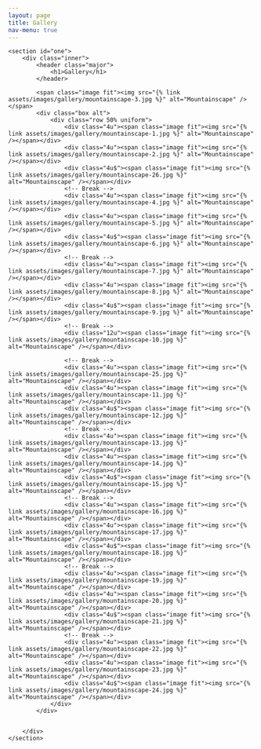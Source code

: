 ```yaml
---
layout: page
title: Gallery
nav-menu: true
---
```


<!-- Main -->

<div id="main" class="alt">

<!-- One -->

	<section id="one">
		<div class="inner">
			<header class="major">
				<h1>Gallery</h1>
			</header>

			<span class="image fit"><img src="{% link assets/images/gallery/mountainscape-3.jpg %}" alt="Mountainscape" /></span>
			<div class="box alt">
				<div class="row 50% uniform">
					<div class="4u"><span class="image fit"><img src="{% link assets/images/gallery/mountainscape-1.jpg %}" alt="Mountainscape" /></span></div>
					<div class="4u"><span class="image fit"><img src="{% link assets/images/gallery/mountainscape-2.jpg %}" alt="Mountainscape" /></span></div>
					<div class="4u$"><span class="image fit"><img src="{% link assets/images/gallery/mountainscape-26.jpg %}" alt="Mountainscape" /></span></div>
					<!-- Break -->
					<div class="4u"><span class="image fit"><img src="{% link assets/images/gallery/mountainscape-4.jpg %}" alt="Mountainscape" /></span></div>
					<div class="4u"><span class="image fit"><img src="{% link assets/images/gallery/mountainscape-5.jpg %}" alt="Mountainscape" /></span></div>
					<div class="4u$"><span class="image fit"><img src="{% link assets/images/gallery/mountainscape-6.jpg %}" alt="Mountainscape" /></span></div>
					<!-- Break -->
					<div class="4u"><span class="image fit"><img src="{% link assets/images/gallery/mountainscape-7.jpg %}" alt="Mountainscape" /></span></div>
					<div class="4u"><span class="image fit"><img src="{% link assets/images/gallery/mountainscape-8.jpg %}" alt="Mountainscape" /></span></div>
					<div class="4u$"><span class="image fit"><img src="{% link assets/images/gallery/mountainscape-9.jpg %}" alt="Mountainscape" /></span></div>
					<!-- Break -->
					<div class="12u"><span class="image fit"><img src="{% link assets/images/gallery/mountainscape-10.jpg %}" alt="Mountainscape" /></span></div>

					<!-- Break -->
					<div class="4u"><span class="image fit"><img src="{% link assets/images/gallery/mountainscape-25.jpg %}" alt="Mountainscape" /></span></div>
					<div class="4u"><span class="image fit"><img src="{% link assets/images/gallery/mountainscape-11.jpg %}" alt="Mountainscape" /></span></div>
					<div class="4u$"><span class="image fit"><img src="{% link assets/images/gallery/mountainscape-12.jpg %}" alt="Mountainscape" /></span></div>
					<!-- Break -->
					<div class="4u"><span class="image fit"><img src="{% link assets/images/gallery/mountainscape-13.jpg %}" alt="Mountainscape" /></span></div>
					<div class="4u"><span class="image fit"><img src="{% link assets/images/gallery/mountainscape-14.jpg %}" alt="Mountainscape" /></span></div>
					<div class="4u$"><span class="image fit"><img src="{% link assets/images/gallery/mountainscape-15.jpg %}" alt="Mountainscape" /></span></div>
					<!-- Break -->
					<div class="4u"><span class="image fit"><img src="{% link assets/images/gallery/mountainscape-16.jpg %}" alt="Mountainscape" /></span></div>
					<div class="4u"><span class="image fit"><img src="{% link assets/images/gallery/mountainscape-17.jpg %}" alt="Mountainscape" /></span></div>
					<div class="4u$"><span class="image fit"><img src="{% link assets/images/gallery/mountainscape-18.jpg %}" alt="Mountainscape" /></span></div>
					<!-- Break -->
					<div class="4u"><span class="image fit"><img src="{% link assets/images/gallery/mountainscape-19.jpg %}" alt="Mountainscape" /></span></div>
					<div class="4u"><span class="image fit"><img src="{% link assets/images/gallery/mountainscape-20.jpg %}" alt="Mountainscape" /></span></div>
					<div class="4u$"><span class="image fit"><img src="{% link assets/images/gallery/mountainscape-21.jpg %}" alt="Mountainscape" /></span></div>
					<!-- Break -->
					<div class="4u"><span class="image fit"><img src="{% link assets/images/gallery/mountainscape-22.jpg %}" alt="Mountainscape" /></span></div>
					<div class="4u"><span class="image fit"><img src="{% link assets/images/gallery/mountainscape-23.jpg %}" alt="Mountainscape" /></span></div>
					<div class="4u$"><span class="image fit"><img src="{% link assets/images/gallery/mountainscape-24.jpg %}" alt="Mountainscape" /></span></div>
				</div>
			</div>


		</div>
	</section>
</div>
